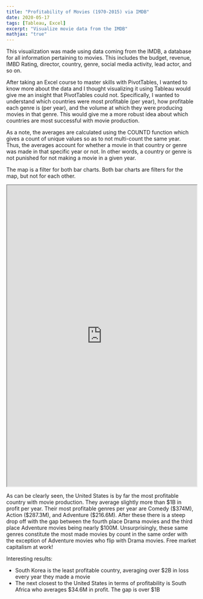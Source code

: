 ```yaml
---
title: "Profitability of Movies (1970-2015) via IMDB"
date: 2020-05-17
tags: [Tableau, Excel]
excerpt: "Visualize movie data from the IMDB"
mathjax: "true"
---
```


This visualization was made using data coming from the IMDB, a database for all information pertaining to movies. This includes the budget, revenue, IMBD Rating, director, country, genre, social media activity, lead actor, and so on.

After taking an Excel course to master skills with PivotTables, I wanted to know more about the data and I thought visualizing it using Tableau would give me an insight that PivotTables could not. Specifically, I wanted to understand which countries were most profitable (per year), how profitable each genre is (per year), and the volume at which they were producing movies in that genre. This would give me a more robust idea about which countries are most successful with movie production. 

As a note, the averages are calculated using the COUNTD function which gives a count of unique values so as to not multi-count the same year. Thus, the averages account for whether a movie in that country or genre was made in that specific year or not. In other words, a country or genre is not punished for not making a movie in a given year.

The map is a filter for both bar charts. Both bar charts are filters for the map, but not for each other.

<iframe src="https://public.tableau.com/shared/W3BGJMYWF?:showVizHome=no&:embed=true" width="100%" height="800"></iframe>

As can be clearly seen, the United States is by far the most profitable country with movie production. They average slightly more than \$1B in profit per year. Their most profitable genres per year are Comedy (\$374M), Action (\$287.3M), and Adventure (\$216.6M). After these there is a steep drop off with the gap between the fourth place Drama movies and the third place Adventure movies being nearly \$100M. Unsurprisingly, these same genres constitute the most made movies by count in the same order with the exception of Adventure movies who flip with Drama movies. Free market capitalism at work!

Interesting results: 

* South Korea is the least profitable country, averaging over $2B in loss every year they made a movie
* The next closest to the United States in terms of profitability is South Africa who averages $34.6M in profit. The gap is over \$1B
